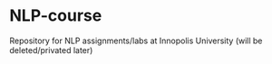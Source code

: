 # NLP-course
Repository for NLP assignments/labs at Innopolis University (will be deleted/privated later)
